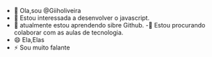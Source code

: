 - 👋 Ola,sou @Giiholiveira
- 👀 Estou interessada a desenvolver o javascript.
- 🌱 atualmente estou aprendendo sibre Github.
-💞️ Estou procurando colaborar com as aulas de tecnologia.
- 😄 Ela,Elas
- ⚡ Sou muito falante 
